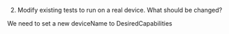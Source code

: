 2.	Modify existing tests to run on a real device. What should be changed?

We need to set a new deviceName to DesiredCapabilities